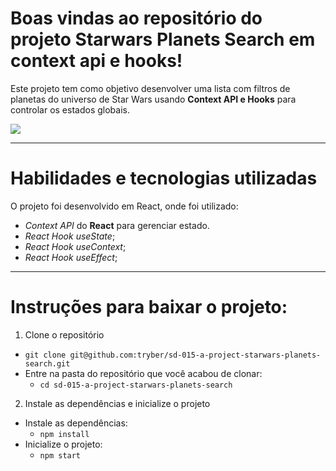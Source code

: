 

# Boas vindas ao repositório do projeto Starwars Planets Search em context api e hooks!

Este projeto tem como objetivo desenvolver uma lista com filtros de planetas do universo de Star Wars usando **Context API e Hooks** para controlar os estados globais.

![](imagem.gif)

---

# Habilidades e tecnologias utilizadas

O projeto foi desenvolvido em React, onde foi utilizado:

* _Context API_ do **React** para gerenciar estado.
* _React Hook useState_;
* _React Hook useContext_;
* _React Hook useEffect_;


---

# Instruções para baixar o projeto:


1. Clone o repositório
  * `git clone git@github.com:tryber/sd-015-a-project-starwars-planets-search.git`
  * Entre na pasta do repositório que você acabou de clonar:
    * `cd sd-015-a-project-starwars-planets-search`

2. Instale as dependências e inicialize o projeto
  * Instale as dependências:
    * `npm install`
  * Inicialize o projeto:
    * `npm start` 
  


